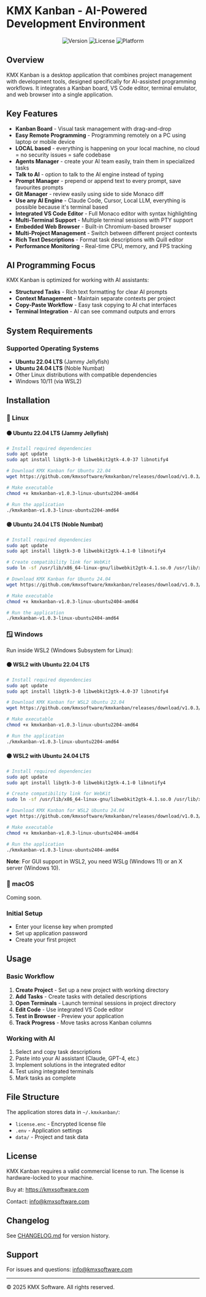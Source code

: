 # KMX Kanban - AI-Powered Development Environment

<div align="center">
  <img src="https://img.shields.io/badge/version-1.0.3-blue.svg" alt="Version">
  <img src="https://img.shields.io/badge/license-Commercial-green.svg" alt="License">
  <img src="https://img.shields.io/badge/platform-Linux-orange.svg" alt="Platform">
</div>

## Overview

KMX Kanban is a desktop application that combines project management with development tools, designed specifically for AI-assisted programming workflows. It integrates a Kanban board, VS Code editor, terminal emulator, and web browser into a single application.

## Key Features

- **Kanban Board** - Visual task management with drag-and-drop
- **Easy Remote Programming** - Programming remotely on a PC using laptop or mobile device
- **LOCAL based** - everything is happening on your local machine, no cloud = no security issues = safe codebase
- **Agents Manager** - create your AI team easily, train them in specialized tasks
- **Talk to AI** - option to talk to the AI engine instead of typing
- **Prompt Manager** - prepend or append text to every prompt, save favourites prompts
- **Git Manager** - review easily using side to side Monaco diff
- **Use any AI Engine** - Claude Code, Cursor, Local LLM, everything is possible because it's terminal based
- **Integrated VS Code Editor** - Full Monaco editor with syntax highlighting
- **Multi-Terminal Support** - Multiple terminal sessions with PTY support
- **Embedded Web Browser** - Built-in Chromium-based browser
- **Multi-Project Management** - Switch between different project contexts
- **Rich Text Descriptions** - Format task descriptions with Quill editor
- **Performance Monitoring** - Real-time CPU, memory, and FPS tracking

## AI Programming Focus

KMX Kanban is optimized for working with AI assistants:

- **Structured Tasks** - Rich text formatting for clear AI prompts
- **Context Management** - Maintain separate contexts per project
- **Copy-Paste Workflow** - Easy task copying to AI chat interfaces
- **Terminal Integration** - AI can see command outputs and errors

## System Requirements

### Supported Operating Systems

- **Ubuntu 22.04 LTS** (Jammy Jellyfish)
- **Ubuntu 24.04 LTS** (Noble Numbat)
- Other Linux distributions with compatible dependencies
- Windows 10/11 (via WSL2)

## Installation

### 🐧 Linux

#### 🟠 Ubuntu 22.04 LTS (Jammy Jellyfish)

```bash
# Install required dependencies
sudo apt update
sudo apt install libgtk-3-0 libwebkit2gtk-4.0-37 libnotify4

# Download KMX Kanban for Ubuntu 22.04
wget https://github.com/kmxsoftware/kmxkanban/releases/download/v1.0.3/kmxkanban-v1.0.3-linux-ubuntu2204-amd64

# Make executable
chmod +x kmxkanban-v1.0.3-linux-ubuntu2204-amd64

# Run the application
./kmxkanban-v1.0.3-linux-ubuntu2204-amd64
```

#### 🟣 Ubuntu 24.04 LTS (Noble Numbat)

```bash
# Install required dependencies
sudo apt update
sudo apt install libgtk-3-0 libwebkit2gtk-4.1-0 libnotify4

# Create compatibility link for WebKit
sudo ln -sf /usr/lib/x86_64-linux-gnu/libwebkit2gtk-4.1.so.0 /usr/lib/x86_64-linux-gnu/libwebkit2gtk-4.0.so.37

# Download KMX Kanban for Ubuntu 24.04
wget https://github.com/kmxsoftware/kmxkanban/releases/download/v1.0.3/kmxkanban-v1.0.3-linux-ubuntu2404-amd64

# Make executable
chmod +x kmxkanban-v1.0.3-linux-ubuntu2404-amd64

# Run the application
./kmxkanban-v1.0.3-linux-ubuntu2404-amd64
```

### 🪟 Windows

Run inside WSL2 (Windows Subsystem for Linux):

#### 🟠 WSL2 with Ubuntu 22.04 LTS

```bash
# Install required dependencies
sudo apt update
sudo apt install libgtk-3-0 libwebkit2gtk-4.0-37 libnotify4

# Download KMX Kanban for WSL2 Ubuntu 22.04
wget https://github.com/kmxsoftware/kmxkanban/releases/download/v1.0.3/kmxkanban-v1.0.3-linux-ubuntu2204-amd64

# Make executable
chmod +x kmxkanban-v1.0.3-linux-ubuntu2204-amd64

# Run the application
./kmxkanban-v1.0.3-linux-ubuntu2204-amd64
```

#### 🟣 WSL2 with Ubuntu 24.04 LTS

```bash
# Install required dependencies
sudo apt update
sudo apt install libgtk-3-0 libwebkit2gtk-4.1-0 libnotify4

# Create compatibility link for WebKit
sudo ln -sf /usr/lib/x86_64-linux-gnu/libwebkit2gtk-4.1.so.0 /usr/lib/x86_64-linux-gnu/libwebkit2gtk-4.0.so.37

# Download KMX Kanban for WSL2 Ubuntu 24.04
wget https://github.com/kmxsoftware/kmxkanban/releases/download/v1.0.3/kmxkanban-v1.0.3-linux-ubuntu2404-amd64

# Make executable
chmod +x kmxkanban-v1.0.3-linux-ubuntu2404-amd64

# Run the application
./kmxkanban-v1.0.3-linux-ubuntu2404-amd64
```

**Note**: For GUI support in WSL2, you need WSLg (Windows 11) or an X server (Windows 10).

### 🍎 macOS

Coming soon.

### Initial Setup

- Enter your license key when prompted
- Set up application password
- Create your first project

## Usage

### Basic Workflow

1. **Create Project** - Set up a new project with working directory
2. **Add Tasks** - Create tasks with detailed descriptions
3. **Open Terminals** - Launch terminal sessions in project directory
4. **Edit Code** - Use integrated VS Code editor
5. **Test in Browser** - Preview your application
6. **Track Progress** - Move tasks across Kanban columns

### Working with AI

1. Select and copy task descriptions
2. Paste into your AI assistant (Claude, GPT-4, etc.)
3. Implement solutions in the integrated editor
4. Test using integrated terminals
5. Mark tasks as complete

## File Structure

The application stores data in `~/.kmxkanban/`:
- `license.enc` - Encrypted license file
- `.env` - Application settings
- `data/` - Project and task data

## License

KMX Kanban requires a valid commercial license to run. The license is hardware-locked to your machine.

Buy at: https://kmxsoftware.com

Contact: info@kmxsoftware.com

## Changelog

See [CHANGELOG.md](CHANGELOG.md) for version history.

## Support

For issues and questions: info@kmxsoftware.com

---

© 2025 KMX Software. All rights reserved.